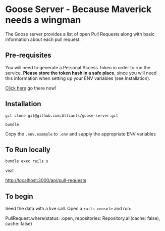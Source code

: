 # Goose Server - Because Maverick needs a wingman

The Goose server provides a list of open Pull Requests along with basic information about each pull request.

## Pre-requisites

You will need to generate a Personal Access Token in order to run the service.
**Please store the token hash in a safe place**, since you will need this information when setting up your ENV variables (see Installation).

[Click here](https://github.com/settings/tokens) go there now!

## Installation

`git clone git@github.com:Alliants/goose-server.git`

`bundle`

Copy the `.env.example` to `.env` and supply the appropriate ENV variables


## To Run locally

`bundle exec rails s`

visit

[http://localhost:3000/api/pull-requests](http://localhost:3000/api/pull-requests)

## To begin
Seed the data with a live call. Open a `rails console` and run:

  PullRequest.where(status: :open, repositories: Repository.all(cache: false), cache: false)
